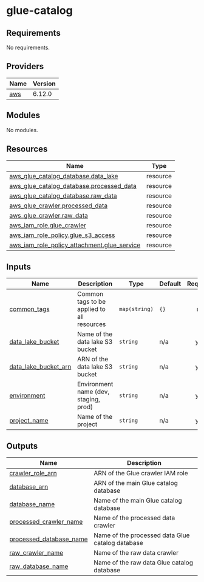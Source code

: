 # glue-catalog

<!-- BEGIN_TF_DOCS -->
## Requirements

No requirements.

## Providers

| Name | Version |
|------|---------|
| <a name="provider_aws"></a> [aws](#provider\_aws) | 6.12.0 |

## Modules

No modules.

## Resources

| Name | Type |
|------|------|
| [aws_glue_catalog_database.data_lake](https://registry.terraform.io/providers/hashicorp/aws/latest/docs/resources/glue_catalog_database) | resource |
| [aws_glue_catalog_database.processed_data](https://registry.terraform.io/providers/hashicorp/aws/latest/docs/resources/glue_catalog_database) | resource |
| [aws_glue_catalog_database.raw_data](https://registry.terraform.io/providers/hashicorp/aws/latest/docs/resources/glue_catalog_database) | resource |
| [aws_glue_crawler.processed_data](https://registry.terraform.io/providers/hashicorp/aws/latest/docs/resources/glue_crawler) | resource |
| [aws_glue_crawler.raw_data](https://registry.terraform.io/providers/hashicorp/aws/latest/docs/resources/glue_crawler) | resource |
| [aws_iam_role.glue_crawler](https://registry.terraform.io/providers/hashicorp/aws/latest/docs/resources/iam_role) | resource |
| [aws_iam_role_policy.glue_s3_access](https://registry.terraform.io/providers/hashicorp/aws/latest/docs/resources/iam_role_policy) | resource |
| [aws_iam_role_policy_attachment.glue_service](https://registry.terraform.io/providers/hashicorp/aws/latest/docs/resources/iam_role_policy_attachment) | resource |

## Inputs

| Name | Description | Type | Default | Required |
|------|-------------|------|---------|:--------:|
| <a name="input_common_tags"></a> [common\_tags](#input\_common\_tags) | Common tags to be applied to all resources | `map(string)` | `{}` | no |
| <a name="input_data_lake_bucket"></a> [data\_lake\_bucket](#input\_data\_lake\_bucket) | Name of the data lake S3 bucket | `string` | n/a | yes |
| <a name="input_data_lake_bucket_arn"></a> [data\_lake\_bucket\_arn](#input\_data\_lake\_bucket\_arn) | ARN of the data lake S3 bucket | `string` | n/a | yes |
| <a name="input_environment"></a> [environment](#input\_environment) | Environment name (dev, staging, prod) | `string` | n/a | yes |
| <a name="input_project_name"></a> [project\_name](#input\_project\_name) | Name of the project | `string` | n/a | yes |

## Outputs

| Name | Description |
|------|-------------|
| <a name="output_crawler_role_arn"></a> [crawler\_role\_arn](#output\_crawler\_role\_arn) | ARN of the Glue crawler IAM role |
| <a name="output_database_arn"></a> [database\_arn](#output\_database\_arn) | ARN of the main Glue catalog database |
| <a name="output_database_name"></a> [database\_name](#output\_database\_name) | Name of the main Glue catalog database |
| <a name="output_processed_crawler_name"></a> [processed\_crawler\_name](#output\_processed\_crawler\_name) | Name of the processed data crawler |
| <a name="output_processed_database_name"></a> [processed\_database\_name](#output\_processed\_database\_name) | Name of the processed data Glue catalog database |
| <a name="output_raw_crawler_name"></a> [raw\_crawler\_name](#output\_raw\_crawler\_name) | Name of the raw data crawler |
| <a name="output_raw_database_name"></a> [raw\_database\_name](#output\_raw\_database\_name) | Name of the raw data Glue catalog database |
<!-- END_TF_DOCS -->
